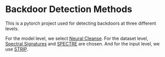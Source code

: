 # Backdoor Detection Methods

This is a pytorch project used for detecting backdoors at three different levels.

For the model level, we select [Neural Cleanse](https://people.cs.uchicago.edu/~ravenben/publications/pdf/backdoor-sp19.pdf). 
For the dataset level, [Spectral Signatures](https://arxiv.org/pdf/1811.00636.pdf) and [SPECTRE](https://arxiv.org/pdf/2104.11315.pdf) are chosen. 
And for the input level, we use [STRIP](https://arxiv.org/pdf/1902.06531.pdf).
